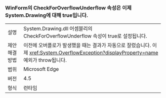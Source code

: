 ### <a name="winforms-checkforoverflowunderflow-property-is-now-true-for-systemdrawing"></a>WinForm의 CheckForOverflowUnderflow 속성은 이제 System.Drawing에 대해 true입니다.

|   |   |
|---|---|
|설명|System.Drawing.dll 어셈블리의 CheckForOverflowUnderflow 속성이 true로 설정됩니다.|
|제안 해결 방법|이전에 오버플로가 발생했을 때는 결과가 자동으로 잘렸습니다. 이제 <xref:System.OverflowException?displayProperty=name> 예외가 throw됩니다.|
|범위|Microsoft Edge|
|버전|4.5|
|형식|런타임|

